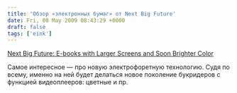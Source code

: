 ```yaml
---
title: 'Обзор «электронных бумаг» от Next Big Future'
date: Fri, 08 May 2009 08:43:29 +0000
draft: false
tags: ['eink']
---
```


[Next Big Future: E-books with Larger Screens and Soon Brighter Color](http://nextbigfuture.com/2009/05/e-books-with-larger-screens-and-soon.html)

Самое интересное — про новую электрофоретную технологию. Судя по всему, именно на ней будет делаться новое поколение букридеров с функцией видеоплееров: цветные и пр.